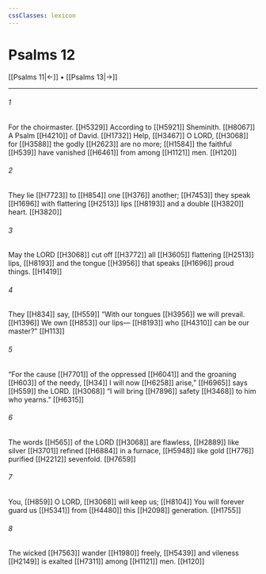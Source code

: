 ```yaml
---
cssClasses: lexicon
---
```


# Psalms 12

[[Psalms 11|←]] • [[Psalms 13|→]]

---

###### 1
For the choirmaster. [[H5329]] According to [[H5921]] Sheminith. [[H8067]] A Psalm [[H4210]] of David. [[H1732]] Help, [[H3467]] O LORD, [[H3068]] for [[H3588]] the godly [[H2623]] are no more; [[H1584]] the faithful [[H539]] have vanished [[H6461]] from among [[H1121]] men. [[H120]]

###### 2
They lie [[H7723]] to [[H854]] one [[H376]] another; [[H7453]] they speak [[H1696]] with flattering [[H2513]] lips [[H8193]] and a double [[H3820]] heart. [[H3820]]

###### 3
May the LORD [[H3068]] cut off [[H3772]] all [[H3605]] flattering [[H2513]] lips, [[H8193]] and the tongue [[H3956]] that speaks [[H1696]] proud things. [[H1419]]

###### 4
They [[H834]] say, [[H559]] “With our tongues [[H3956]] we will prevail. [[H1396]] We own [[H853]] our lips— [[H8193]] who [[H4310]] can be our master?” [[H113]]

###### 5
“For the cause [[H7701]] of the oppressed [[H6041]] and the groaning [[H603]] of the needy, [[H34]] I will now [[H6258]] arise,” [[H6965]] says [[H559]] the LORD. [[H3068]] “I will bring [[H7896]] safety [[H3468]] to him who yearns.” [[H6315]]

###### 6
The words [[H565]] of the LORD [[H3068]] are flawless, [[H2889]] like silver [[H3701]] refined [[H6884]] in a furnace, [[H5948]] like gold [[H776]] purified [[H2212]] sevenfold. [[H7659]]

###### 7
You, [[H859]] O LORD, [[H3068]] will keep us; [[H8104]] You will forever guard us [[H5341]] from [[H4480]] this [[H2098]] generation. [[H1755]]

###### 8
The wicked [[H7563]] wander [[H1980]] freely, [[H5439]] and vileness [[H2149]] is exalted [[H7311]] among [[H1121]] men. [[H120]]


